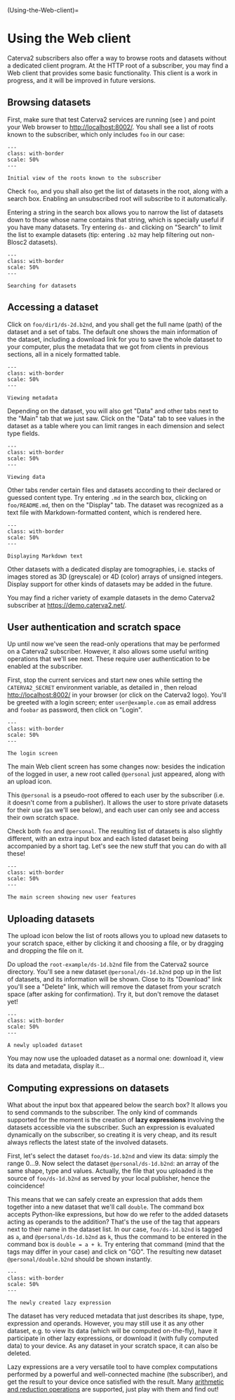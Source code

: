 (Using-the-Web-client)=
# Using the Web client

Caterva2 subscribers also offer a way to browse roots and datasets without a dedicated client program.  At the HTTP root of a subscriber, you may find a Web client that provides some basic functionality.  This client is a work in progress, and it will be improved in future versions.

## Browsing datasets

First, make sure that test Caterva2 services are running (see [](Launching-Caterva2-services)) and point your Web browser to <http://localhost:8002/>. You shall see a list of roots known to the subscriber, which only includes `foo` in our case:

<!-- For image options, see # (https://myst-parser.readthedocs.io/en/latest/syntax/images_and_figures.html)
-->

```{figure} images/web-initial-view.png
---
class: with-border
scale: 50%
---

Initial view of the roots known to the subscriber
```

Check `foo`, and you shall also get the list of datasets in the root, along with a search box.  Enabling an unsubscribed root will subscribe to it automatically.

Entering a string in the search box allows you to narrow the list of datasets down to those whose name contains that string, which is specially useful if you have many datasets.  Try entering `ds-` and clicking on "Search" to limit the list to example datasets (tip: entering `.b2` may help filtering out non-Blosc2 datasets).

```{figure} images/web-dataset-search.png
---
class: with-border
scale: 50%
---

Searching for datasets
```

## Accessing a dataset

Click on `foo/dir1/ds-2d.b2nd`, and you shall get the full name (path) of the dataset and a set of tabs.  The default one shows the main information of the dataset, including a download link for you to save the whole dataset to your computer, plus the metadata that we got from clients in previous sections, all in a nicely formatted table.

```{figure} images/web-main.png
---
class: with-border
scale: 50%
---

Viewing metadata
```

Depending on the dataset, you will also get "Data" and other tabs next to the "Main" tab that we just saw.  Click on the "Data" tab to see values in the dataset as a table where you can limit ranges in each dimension and select type fields.

```{figure} images/web-data.png
---
class: with-border
scale: 50%
---

Viewing data
```

Other tabs render certain files and datasets according to their declared or guessed content type.  Try entering `.md` in the search box, clicking on `foo/README.md`, then on the "Display" tab.  The dataset was recognized as a text file with Markdown-formatted content, which is rendered here.

```{figure} images/web-display-md.png
---
class: with-border
scale: 50%
---

Displaying Markdown text
```

Other datasets with a dedicated display are tomographies, i.e. stacks of images stored as 3D (greyscale) or 4D (color) arrays of unsigned integers.  Display support for other kinds of datasets may be added in the future.

You may find a richer variety of example datasets in the demo Caterva2 subscriber at <https://demo.caterva2.net/>.

## User authentication and scratch space

Up until now we've seen the read-only operations that may be performed on a Caterva2 subscriber.  However, it also allows some useful writing operations that we'll see next.  These require user authentication to be enabled at the subscriber.

First, stop the current services and start new ones while setting the `CATERVA2_SECRET` environment variable, as detailed in [](Launching-Caterva2-services), then reload <http://localhost:8002/> in your browser (or click on the Caterva2 logo).  You'll be greeted with a login screen; enter `user@example.com` as email address and `foobar` as password, then click on "Login".

```{figure} images/web-login.png
---
class: with-border
scale: 50%
---

The login screen
```

The main Web client screen has some changes now: besides the indication of the logged in user, a new root called `@personal` just appeared, along with an upload icon.

This `@personal` is a pseudo-root offered to each user by the subscriber (i.e. it doesn't come from a publisher).  It allows the user to store private datasets for their use (as we'll see below), and each user can only see and access their own scratch space.

Check both `foo` and `@personal`.  The resulting list of datasets is also slightly different, with an extra input box and each listed dataset being accompanied by a short tag.  Let's see the new stuff that you can do with all these!

```{figure} images/web-user.png
---
class: with-border
scale: 50%
---

The main screen showing new user features
```

## Uploading datasets

The upload icon below the list of roots allows you to upload new datasets to your scratch space, either by clicking it and choosing a file, or by dragging and dropping the file on it.

Do upload the `root-example/ds-1d.b2nd` file from the Caterva2 source directory.  You'll see a new dataset `@personal/ds-1d.b2nd` pop up in the list of datasets, and its information will be shown.  Close to its "Download" link you'll see a "Delete" link, which will remove the dataset from your scratch space (after asking for confirmation).  Try it, but don't remove the dataset yet!

```{figure} images/web-upload.png
---
class: with-border
scale: 50%
---

A newly uploaded dataset
```

You may now use the uploaded dataset as a normal one: download it, view its data and metadata, display it…

## Computing expressions on datasets

What about the input box that appeared below the search box?  It allows you to send commands to the subscriber.  The only kind of commands supported for the moment is the creation of **lazy expressions** involving the datasets accessible via the subscriber.  Such an expression is evaluated dynamically on the subscriber, so creating it is very cheap, and its result always reflects the latest state of the involved datasets.

First, let's select the dataset `foo/ds-1d.b2nd` and view its data: simply the range 0...9.  Now select the dataset `@personal/ds-1d.b2nd`: an array of the same shape, type and values.  Actually, the file that you uploaded *is* the source of `foo/ds-1d.b2nd` as served by your local publisher, hence the coincidence!

This means that we can safely create an expression that adds them together into a new dataset that we'll call `double`.  The command box accepts Python-like expressions, but how do we refer to the added datasets acting as operands to the addition?  That's the use of the tag that appears next to their name in the dataset list.  In our case, `foo/ds-1d.b2nd` is tagged as `a`, and `@personal/ds-1d.b2nd` as `k`, thus the command to be entered in the command box is `double = a + k`.  Try entering that command (mind that the tags may differ in your case) and click on "GO".  The resulting new dataset `@personal/double.b2nd` should be shown instantly.

```{figure} images/web-lazyexpr.png
---
class: with-border
scale: 50%
---

The newly created lazy expression
```

The dataset has very reduced metadata that just describes its shape, type, expression and operands.  However, you may still use it as any other dataset, e.g. to view its data (which will be computed on-the-fly), have it participate in other lazy expressions, or download it (with fully computed data) to your device.  As any dataset in your scratch space, it can also be deleted.

Lazy expressions are a very versatile tool to have complex computations performed by a powerful and well-connected machine (the subscriber), and get the result to your device once satisfied with the result.  Many [arithmetic and reduction operations][b2-lazyexpr] are supported, just play with them and find out!

[b2-lazyexpr]: https://www.blosc.org/python-blosc2/getting_started/tutorials/03.lazyarray-expressions.html
    "LazyArray: Expressions containing NDArray objects (and others) (Python-Blosc2 documentation)"
